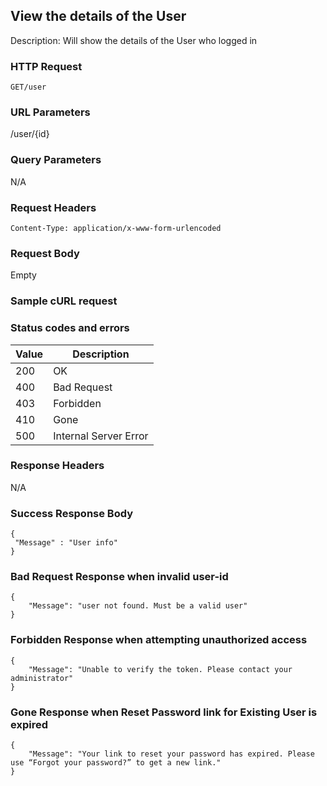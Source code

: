 ## View the details of the User
 
Description: Will show the details of the User who logged in

### HTTP Request
`GET/user`

### URL Parameters
/user/{id}

### Query Parameters
N/A


### Request Headers
```
Content-Type: application/x-www-form-urlencoded
```

### Request Body
Empty

### Sample cURL request


### Status codes and errors
| Value | Description           |
|-------|-----------------------|
| 200   | OK                    |
| 400   | Bad Request           |
| 403   | Forbidden             |
| 410   | Gone                  |
| 500   | Internal Server Error |

### Response Headers
N/A

### Success Response Body
```
{
 "Message" : "User info"
}
```

### Bad Request Response when invalid user-id
```
{
    "Message": "user not found. Must be a valid user"
}
```

###  Forbidden Response when attempting unauthorized access
```
{
    "Message": "Unable to verify the token. Please contact your administrator"
}
```

### Gone Response when Reset Password link for Existing User is expired
```
{
    "Message": "Your link to reset your password has expired. Please use “Forgot your password?” to get a new link."
}
```